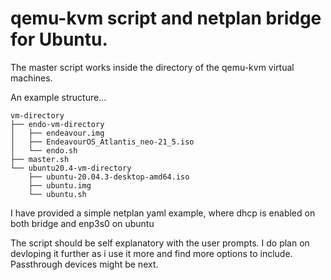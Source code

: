 # qemu-kvm script and netplan bridge for Ubuntu.

The master script works inside the directory of the qemu-kvm virtual machines.

An example structure...

~~~
vm-directory
├── endo-vm-directory
│   ├── endeavour.img
│   ├── EndeavourOS_Atlantis_neo-21_5.iso
│   └── endo.sh
├── master.sh
└── ubuntu20.4-vm-directory
    ├── ubuntu-20.04.3-desktop-amd64.iso
    ├── ubuntu.img
    └── ubuntu.sh
~~~

I have provided a simple netplan yaml example, where dhcp is enabled on both bridge and enp3s0 on ubuntu

The script should be self explanatory with the user prompts. I do plan on devloping it further as i use it more and find
more options to include. Passthrough devices might be next.
